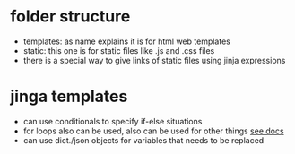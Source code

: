 # folder structure
- templates: as name explains it is for html web templates
- static: this one is for static files like .js and .css files
- there is a special way to give links of static files using jinja expressions

# jinga templates
- can use conditionals to specify if-else situations
- for loops also can be used, also can be used for other things [see docs](https://jinja.palletsprojects.com/en/3.1.x/api/#basics)
- can use dict./json objects for variables that needs to be replaced
